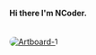**Hi there I'm NCoder.**\
\
\
<a href="https://ibb.co/XkcnJCL" style = "width : 100%; height: 100%"><img src="https://i.ibb.co/n8xXkLm/Artboard-1.png" alt="Artboard-1" style = "border-radius: 10px;"></a>
